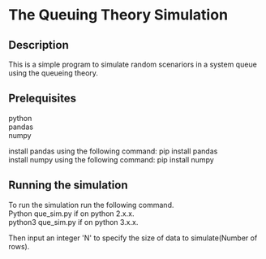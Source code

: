 # The Queuing Theory Simulation

## Description

This is a simple program to simulate random scenariors in a system queue using the queueing theory.

## Prelequisites

python  
pandas  
numpy

install pandas using the following command: pip install pandas  
install numpy using the following command: pip install numpy

## Running the simulation

To run the simulation run the following command.  
Python que_sim.py if on python 2.x.x.  
python3 que_sim.py if on python 3.x.x.

Then input an integer 'N' to specify the size of data to simulate(Number of rows).

